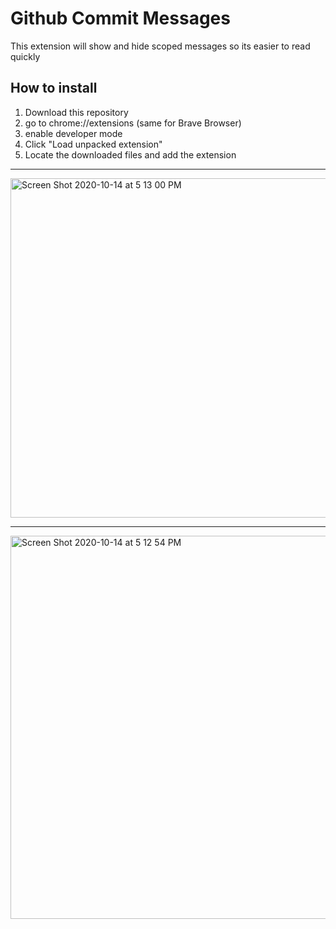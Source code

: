 # Github Commit Messages

This extension will show and hide scoped messages so its easier to read quickly

## How to install
1. Download this repository
2. go to chrome://extensions (same for Brave Browser)
3. enable developer mode
4. Click "Load unpacked extension"
5. Locate the downloaded files and add the extension

<hr>

<img width="543" alt="Screen Shot 2020-10-14 at 5 13 00 PM" src="https://user-images.githubusercontent.com/1016365/96058619-8eb73800-0e40-11eb-814c-7b0aaa3c34cc.png">

<hr>

<img width="613" alt="Screen Shot 2020-10-14 at 5 12 54 PM" src="https://user-images.githubusercontent.com/1016365/96058624-94ad1900-0e40-11eb-9b40-151791aa41dd.png">
